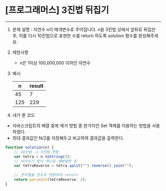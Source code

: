 # [프로그래머스] 3진법 뒤집기
---

1. 문제 설명 : 자연수 n이 매개변수로 주어집니다. n을 3진법 상에서 앞뒤로 뒤집은 후, 이를 다시 10진법으로 표현한 수를 return 하도록 solution 함수를 완성해주세요.

2. 제한사항
    - n은 1이상 100,000,000 이하인 자연수

3. 예시

    n|result
    --|--
    45|7
    125|229

4. 내가 푼 코드
- 자바스크립트의 배열 중복 제거 방법 중 한가지인 Set 객체를 이용하는 방법을 사용하였다.
- 최대 결과값인 N/2를 지정해두고 비교하여 결과값을 출력한다.
```javascript
function solution(n) {
    // 10진법 -> 3진법 변환
    var tetra = n.toString(3);
    // 띄어쓰기 없이 역으로 재배열한 후 
    var tetraReverse = tetra.split("").reverse().join("");
    
    // 문자열을 정수로 변환하여 return
    return parseInt(tetraReverse, 3);
}
```